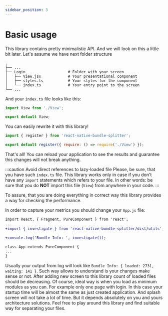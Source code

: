```yaml
---
sidebar_position: 3
---
```


# Basic usage

This library contains pretty minimalistic API. And we will look on this a little bit later.
Let's assume we have next folder structure

    .
    ├── ...
    ├── Login                   # Folder with your screen
    │   ├── View.jsx            # Your presentational component
    │   ├── styles.ts           # Your styles for the component
    │   └── index.ts            # Your entry point to the screen
    └── ...

And your `index.ts` file looks like this:

```js
import View from './View';

export default View;
```

You can easily rewrite it with this library!

```js
import { register } from 'react-native-bundle-splitter';

export default register({ require: () => require('./View') });
```

That's all! You can reload your application to see the results and guarantee this changes will not break anything.

:::caution Avoid direct references to lazy-loaded file
Please, be sure, that you have such `index.ts` file. This library works only in case if you don't have any `import` statements which refers to your file. In other words: be sure that you do **NOT** import this file (`View`) from anywhere in your code.
:::

To assure, that you are doing everything in correct way this library provides a way for checking the performance.

In order to capture your metrics you should change your `App.js` file:

```diff
import React, { Fragment, PureComponent } from 'react';
...
+import { investigate } from 'react-native-bundle-splitter/dist/utils';

+console.log('Bundle Info: ', investigate());

class App extends PureComponent {
...
}
```

Usually your output from log will look like `Bundle Info: { loaded: 2731, waiting: 141 }`. Such way allows to understand is your changes make sense or not. After adding new screen to this library count of loaded files should be decreasing. Of course, ideal way is when you load as minimum modules as you can. For example only one page with login. In this case your startup time will be almost the same as just created application. And splash screen will not take a lot of time.
But it depends absolutely on you and yours architecture solutions. Feel free to play around this library and find suitable way for separating your files.